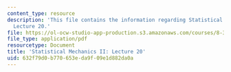 ```yaml
---
content_type: resource
description: 'This file contains the information regarding Statistical Mechanics II:
  Lecture 20.'
file: https://ol-ocw-studio-app-production.s3.amazonaws.com/courses/8-334-statistical-mechanics-ii-statistical-physics-of-fields-spring-2014/632f79d0b770653eda9f09e1d882da0a_MIT8_334S14_Lec20.pdf
file_type: application/pdf
resourcetype: Document
title: 'Statistical Mechanics II: Lecture 20'
uid: 632f79d0-b770-653e-da9f-09e1d882da0a
---
```

